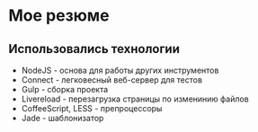 # Мое резюме

## Использовались технологии

* NodeJS - основа для работы других инструментов
* Connect - легковесный веб-сервер для тестов
* Gulp - сборка проекта
* Livereload - перезагрузка страницы по изменинию файлов
* CoffeeScript, LESS - препроцессоры
* Jade - шаблонизатор